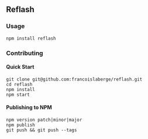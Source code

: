 ## Reflash

### Usage

```
npm install reflash
```

### Contributing

#### Quick Start
```
git clone git@github.com:francoislaberge/reflash.git
cd reflash
npm install
npm start
```

#### Publishing to NPM

```
npm version patch|minor|major
npm publish
git push && git push --tags
```